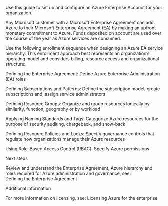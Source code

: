 
Use this guide to set up and configure an Azure Enterprise Account for your organization.  


 


Any Microsoft customer with a Microsoft Enterprise Agreement can add Azure to their Microsoft Enterprise Agreement (EA) by making an 
upfront monetary commitment to Azure. Funds deposited on account are used over the course of the year as Azure services are consumed.  


 


Use the following enrollment sequence when designing an Azure EA service hierarchy. This enrollment approach best represents an 
organization’s operating model and considers billing, resource access and organizational structure: 


 

Defining the Enterprise Agreement: Define Azure Enterprise Administration (EA) roles 



 

Defining Subscriptions and Patterns:  Define the subscription model, create subscriptions and, assign service administrators 



 

Defining Resource Groups: Organize and group resources logically by similarity, function, geography or by workload 



 

Applying Naming Standards and Tags: Categorize Azure resources for the purpose of security auditing, chargeback, and show-back 



 

Defining Resource Policies and Locks: Specify governance controls that regulate how organizations manage their Azure resources 



 

Using Role-Based Access Control (RBAC): Specify Azure permissions 



 


 


 


Next steps 


Review and understand the Enterprise Agreement, Azure hierarchy and roles required for Azure administration and governance, see:  
Defining the Enterprise Agreement 


 


 


Additional information 


For more information on licensing, see:  Licensing Azure for the enterprise 
